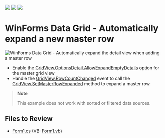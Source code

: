 <!-- default badges list -->
![](https://img.shields.io/endpoint?url=https://codecentral.devexpress.com/api/v1/VersionRange/128625636/13.1.4%2B)
[![](https://img.shields.io/badge/Open_in_DevExpress_Support_Center-FF7200?style=flat-square&logo=DevExpress&logoColor=white)](https://supportcenter.devexpress.com/ticket/details/E1436)
[![](https://img.shields.io/badge/📖_How_to_use_DevExpress_Examples-e9f6fc?style=flat-square)](https://docs.devexpress.com/GeneralInformation/403183)
<!-- default badges end -->

# WinForms Data Grid - Automatically expand a new master row

![WinForms Data Grid - Automatically expand the detail view when adding a master row](https://raw.githubusercontent.com/DevExpress-Examples/how-to-automatically-expand-the-detail-view-when-new-master-row-is-added-e1436/13.1.4%2B/media/winforms-grid-master-detail-aad-row.gif)

* Enable the [GridView.OptionsDetail.AllowExpandEmptyDetails](https://docs.devexpress.com/WindowsForms/DevExpress.XtraGrid.Views.Grid.GridOptionsDetail.AllowExpandEmptyDetails) option for the master grid view
* Handle the [GridView.RowCountChanged](https://docs.devexpress.com/WindowsForms/DevExpress.XtraGrid.Views.Base.BaseView.RowCountChanged) event to call the [GridView.SetMasterRowExpanded](https://docs.devexpress.com/WindowsForms/DevExpress.XtraGrid.Views.Grid.GridView.SetMasterRowExpanded.overloads) method to expand a master row.

> **Note**
>
> This example does not work with sorted or filtered data sources.


## Files to Review

* [Form1.cs](./CS/Q205071/Form1.cs) (VB: [Form1.vb](./VB/Q205071/Form1.vb))
